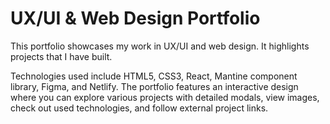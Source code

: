 # UX/UI & Web Design Portfolio

This portfolio showcases my work in UX/UI and web design. It highlights projects that I have built.

Technologies used include HTML5, CSS3, React, Mantine component library, Figma, and Netlify. The portfolio features an interactive design where you can explore various projects with detailed modals, view images, check out used technologies, and follow external project links.
